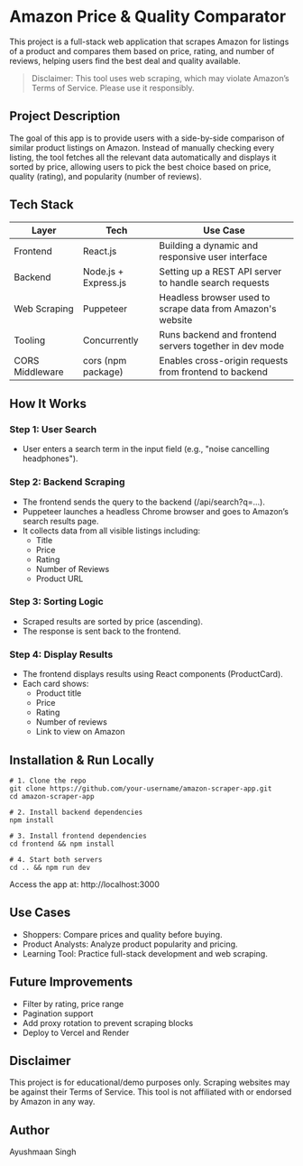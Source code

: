 
# Amazon Price & Quality Comparator

This project is a full-stack web application that scrapes Amazon for listings of a product and compares them based on price, rating, and number of reviews, helping users find the best deal and quality available.

> Disclaimer: This tool uses web scraping, which may violate Amazon’s Terms of Service. Please use it responsibly.

## Project Description

The goal of this app is to provide users with a side-by-side comparison of similar product listings on Amazon. Instead of manually checking every listing, the tool fetches all the relevant data automatically and displays it sorted by price, allowing users to pick the best choice based on price, quality (rating), and popularity (number of reviews).

## Tech Stack

| Layer         | Tech                        | Use Case |
|---------------|-----------------------------|----------|
| Frontend      | React.js                    | Building a dynamic and responsive user interface |
| Backend       | Node.js + Express.js        | Setting up a REST API server to handle search requests |
| Web Scraping  | Puppeteer                   | Headless browser used to scrape data from Amazon's website |
| Tooling       | Concurrently                | Runs backend and frontend servers together in dev mode |
| CORS Middleware | cors (npm package)        | Enables cross-origin requests from frontend to backend |

## How It Works

### Step 1: User Search

- User enters a search term in the input field (e.g., "noise cancelling headphones").

### Step 2: Backend Scraping

- The frontend sends the query to the backend (/api/search?q=...).
- Puppeteer launches a headless Chrome browser and goes to Amazon’s search results page.
- It collects data from all visible listings including:
  - Title
  - Price
  - Rating
  - Number of Reviews
  - Product URL

### Step 3: Sorting Logic

- Scraped results are sorted by price (ascending).
- The response is sent back to the frontend.

### Step 4: Display Results

- The frontend displays results using React components (ProductCard).
- Each card shows:
  - Product title
  - Price
  - Rating
  - Number of reviews
  - Link to view on Amazon

## Installation & Run Locally

```
# 1. Clone the repo
git clone https://github.com/your-username/amazon-scraper-app.git
cd amazon-scraper-app

# 2. Install backend dependencies
npm install

# 3. Install frontend dependencies
cd frontend && npm install

# 4. Start both servers
cd .. && npm run dev
```

Access the app at: http://localhost:3000

## Use Cases

- Shoppers: Compare prices and quality before buying.
- Product Analysts: Analyze product popularity and pricing.
- Learning Tool: Practice full-stack development and web scraping.

## Future Improvements

- Filter by rating, price range
- Pagination support
- Add proxy rotation to prevent scraping blocks
- Deploy to Vercel and Render

## Disclaimer

This project is for educational/demo purposes only. Scraping websites may be against their Terms of Service. This tool is not affiliated with or endorsed by Amazon in any way.

## Author

Ayushmaan Singh
